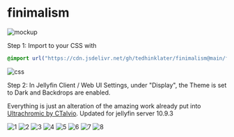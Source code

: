 # finimalism
![mockup](https://i.imgur.com/AP4oQ0b.jpeg)

Step 1: Import to your CSS with

```css
@import url("https://cdn.jsdelivr.net/gh/tedhinklater/finimalism@main/finimalism7.css");

```
![css](https://i.imgur.com/LHPUxqk.png)

Step 2: In Jellyfin Client / Web UI Settings, under "Display", the Theme is set to Dark and Backdrops are enabled.

Everything is just an alteration of the amazing work already put into [Ultrachromic by CTalvio](https://github.com/CTalvio/Ultrachromic). Updated for jellyfin server 10.9.3

![1](https://i.imgur.com/ZAJ66cw.png)
![2](https://i.imgur.com/zqeaQf0.png)
![3](https://i.imgur.com/3ooKB4Q.png)
![4](https://i.imgur.com/OqBUudU.png)
![5](https://i.imgur.com/0hPxnsM.png)
![6](https://i.imgur.com/DlSW8wC.png)
![7](https://i.imgur.com/77MGals.png)
![8](https://i.imgur.com/ROZPie7.png)
